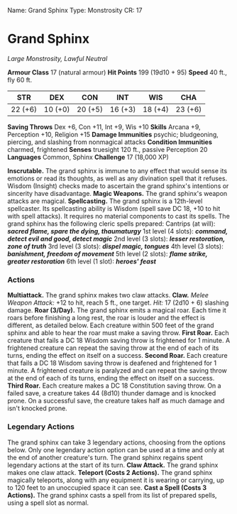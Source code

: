 Name: Grand Sphinx
Type: Monstrosity
CR: 17

# Grand Sphinx
_Large Monstrosity, Lawful Neutral_

**Armour Class** 17 (natural armour)
**Hit Points** 199 (19d10 + 95)
**Speed** 40 ft., fly 60 ft.

| STR     | DEX     | CON     | INT     | WIS     | CHA     |
|---------|---------|---------|---------|---------|---------|
| 22 (+6) | 10 (+0) | 20 (+5) | 16 (+3) | 18 (+4) | 23 (+6) |

**Saving Throws** Dex +6, Con +11, Int +9, Wis +10
**Skills** Arcana +9, Perception +10, Religion +15
**Damage Immunities** psychic; bludgeoning, piercing, and slashing from nonmagical attacks
**Condition Immunities** charmed, frightened
**Senses** truesight 120 ft., passive Perception 20
**Languages** Common, Sphinx
**Challenge** 17 (18,000 XP)

**Inscrutable.** The grand sphinx is immune to any effect that would sense its emotions or read its thoughts, as well as any divination spell that it refuses. Wisdom (Insight) checks made to ascertain the grand sphinx's intentions or sincerity have disadvantage.
**Magic Weapons.** The grand sphinx's weapon attacks are magical.
**Spellcasting.** The grand sphinx is a 12th-level spellcaster. Its spellcasting ability is Wisdom (spell save DC 18, +10 to hit with spell attacks). It requires no material components to cast its spells. The grand sphinx has the following cleric spells prepared:
Cantrips (at will): **_sacred flame, spare the dying, thaumaturgy_**
1st level (4 slots): **_command, detect evil and good, detect magic_**
2nd level (3 slots): **_lesser restoration, zone of truth_**
3rd level (3 slots): **_dispel magic, tongues_**
4th level (3 slots): **_banishment, freedom of movement_**
5th level (2 slots): **_flame strike, greater restoration_**
6th level (1 slot): **_heroes' feast_**

### Actions
**Multiattack.** The grand sphinx makes two claw attacks.
**Claw.** _Melee Weapon Attack:_ +12 to hit, reach 5 ft., one target. _Hit:_ 17 (2d10 + 6) slashing damage.
**Roar (3/Day).** The grand sphinx emits a magical roar. Each time it roars before finishing a long rest, the roar is louder and the effect is different, as detailed below. Each creature within 500 feet of the grand sphinx and able to hear the roar must make a saving throw.
**First Roar.** Each creature that fails a DC 18 Wisdom saving throw is frightened for 1 minute. A frightened creature can repeat the saving throw at the end of each of its turns, ending the effect on itself on a success.
**Second Roar.** Each creature that fails a DC 18 Wisdom saving throw is deafened and frightened for 1 minute. A frightened creature is paralyzed and can repeat the saving throw at the end of each of its turns, ending the effect on itself on a success.
**Third Roar.** Each creature makes a DC 18 Constitution saving throw. On a failed save, a creature takes 44 (8d10) thunder damage and is knocked prone. On a successful save, the creature takes half as much damage and isn't knocked prone.

### Legendary Actions
The grand sphinx can take 3 legendary actions, choosing from the options below. Only one legendary action option can be used at a time and only at the end of another creature's turn. The grand sphinx regains spent legendary actions at the start of its turn.
**Claw Attack.** The grand sphinx makes one claw attack.
**Teleport (Costs 2 Actions).** The grand sphinx magically teleports, along with any equipment it is wearing or carrying, up to 120 feet to an unoccupied space it can see.
**Cast a Spell (Costs 3 Actions).** The grand sphinx casts a spell from its list of prepared spells, using a spell slot as normal.